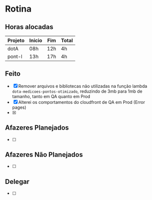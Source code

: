 # Rotina

## Horas alocadas

Projeto | Inicio | Fim | Total
--------|-------|-------|------
dotA    | 08h | 12h | 4h
pont-l  | 13h | 17h | 4h

## Feito

- [x] Remover arquivos e bibliotecas não utilizadas na função lambda `dota-medicoes-pontos-otimizado`, reduzindo de 3mb para 1mb de tamanho, tanto em QA quanto em Prod
- [x] Alterei os comportamentos do cloudfront de QA em Prod (Error pages)
- [x] 

## Afazeres Planejados

- [ ] 

## Afazeres Não Planejados

- [ ] 

## Delegar

- [ ] 

<!--stackedit_data:
eyJoaXN0b3J5IjpbMTM4MjE2NDAyNiwtMTM5ODA5Mjc2MywtMT
k2NTI2MjM5MSwxODg5NDMxNzcxLDkwOTYyMjA5MSwxOTUzNDMw
ODg1LC0zODg1MTA0MjksLTEyNzIwODY5MywtNjk2MDA2OTAyLC
00NjY0MjM0NDMsMjA5NTY3MDI4OSwxMjc1Nzk2NjgsMjcxODEw
MTk3LDEzMDY0ODEyNzEsLTEyODkzOTA0NDcsMTg2NDA0NTY5Ni
wtMzQzOTAwNDAwLDEyOTQyNjQyNjQsLTEzODk5MTIwODUsLTEz
NDIyMDUwODldfQ==
-->